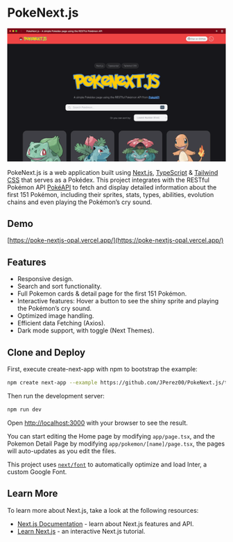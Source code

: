 # PokeNext.js

![Image](/public/images/poke-nextjs-thumb.png)

PokeNext.js is a web application built using [Next.js](https://nextjs.org/), [TypeScript](https://www.typescriptlang.org/[) & [Tailwind CSS](https://tailwindcss.com/) that serves as a Pokédex. This project integrates with the RESTful Pokémon API [PokéAPI](https://pokeapi.co/) to fetch and display detailed information about the first 151 Pokémon, including their sprites, stats, types, abilities, evolution chains and even playing the Pokémon’s cry sound.

## Demo

[https://poke-nextjs-opal.vercel.app/](https://poke-nextjs-opal.vercel.app/)

## Features

- Responsive design.
- Search and sort functionality.
- Full Pokemon cards & detail page for the first 151 Pokémon.
- Interactive features: Hover a button to see the shiny sprite and playing the Pokémon’s cry sound.
- Optimized image handling.
- Efficient data Fetching (Axios).
- Dark mode support, with toggle (Next Themes).

## Clone and Deploy

First, execute create-next-app with npm to bootstrap the example:

```bash
npm create next-app --example https://github.com/JPerez00/PokeNext.js/tree/main your-project-name-here
```

Then run the development server:

```bash
npm run dev
```

Open [http://localhost:3000](http://localhost:3000) with your browser to see the result.

You can start editing the Home page by modifying `app/page.tsx`, and the Pokemon Detail Page by modifying `app/pokemon/[name]/page.tsx`, the pages will auto-updates as you edit the files.

This project uses [`next/font`](https://nextjs.org/docs/basic-features/font-optimization) to automatically optimize and load Inter, a custom Google Font.

## Learn More

To learn more about Next.js, take a look at the following resources:

- [Next.js Documentation](https://nextjs.org/docs) - learn about Next.js features and API.
- [Learn Next.js](https://nextjs.org/learn) - an interactive Next.js tutorial.